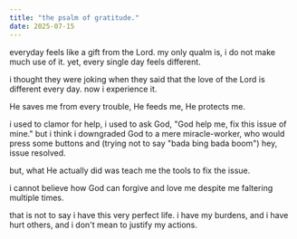 ```yaml
---
title: "the psalm of gratitude."
date: 2025-07-15
---
```


everyday feels like a gift from the Lord.
my only qualm is, i do not make much use of it.
yet, every single day feels different.

i thought they were joking when they said that
the love of the Lord is different every day.
now i experience it.

He saves me from every trouble,
He feeds me,
He protects me.

i used to clamor for help,
i used to ask God,
"God help me, fix this issue of mine."
but i think i downgraded God to a mere miracle-worker,
who would press some buttons and
(trying not to say "bada bing bada boom")
hey, issue resolved.

but, what He actually did was
teach me the tools to fix the issue.

i cannot believe
how God can forgive and love me
despite me faltering multiple times.

that is not to say
i have this very perfect life.
i have my burdens,
and i have hurt others,
and i don't mean to justify my actions.
